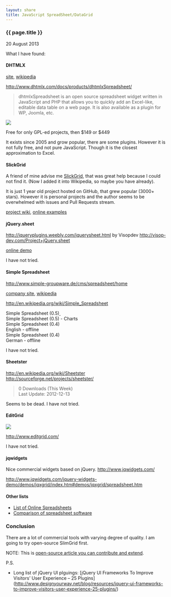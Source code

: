 ```yaml
---
layout: share
title: JavaScript SpreadSheet/DataGrid
---
```


### {{ page.title }}

<p class="meta">20 August 2013</p>

What I have found:

#### DHTMLX

[site](http://www.dhtmlx.com/docs/company.shtml), [wikipedia](http://en.wikipedia.org/wiki/Dhtmlx)

<http://www.dhtmlx.com/docs/products/dhtmlxSpreadsheet/>

> dhtmlxSpreadsheet is an open source spreadsheet widget written in JavaScript and PHP that allows you to quickly add an Excel-like, editable data table on a web page. It is also available as a plugin for WP, Joomla, etc. 

![](http://www.dhtmlx.com/docs/products/dhtmlxSpreadsheet/images/spreadsheet_math.png)

Free for only GPL-ed projects, then $149 or $449

It exists since 2005 and grow popular, there are some plugins. However it is not fully free, and not pure JavaScript.
Though it is the closest approximation to Excel.

#### SlickGrid

A friend of mine advise me [SlickGrid](https://github.com/mleibman/slickgrid), that was great help because I could not find it.
 (Now I added it into Wikipedia, so maybe you have already).
 
It is just 1 year old project hosted on GitHub, that grew popular (3000+ stars).
 However it is personal projects and the author seems to be overwhelmed with issues and Pull Requests stream. 

[project wiki](https://github.com/mleibman/SlickGrid/wiki), [online examples](https://github.com/mleibman/SlickGrid/wiki/Examples) 
 
#### jQuery.sheet

<http://jqueryplugins.weebly.com/jquerysheet.html> by Visopdev <http://visop-dev.com/Project+jQuery.sheet>

[online demo](http://jquerysheet.googlecode.com/svn/branches/3.x/jquery.sheet.html)

I have not tried.

#### Simple Spreadsheet

http://www.simple-groupware.de/cms/spreadsheet/home

[company site](http://www.simple-groupware.de/cms/), [wikipedia](http://en.wikipedia.org/wiki/Simple_Groupware)

http://en.wikipedia.org/wiki/Simple_Spreadsheet

<tbody><tr><td align="center"><a class="urllink" href="http://www.simple-groupware.de/cms/ext/files/SpreadsheetThumbs/simple_spreadsheet_05_en.jpg" rel="nofollow"><img src="http://www.simple-groupware.de/cms/ext/files/SpreadsheetThumbs/simple_spreadsheet_05_en.jpg" alt=""></a><br>Simple Spreadsheet (0.5)</td><td align="center"><a class="urllink" href="http://www.simple-groupware.de/cms/ext/files/Spreadsheet/simple_spreadsheet_05_en_charts.jpg" rel="nofollow">
<img src="http://www.simple-groupware.de/cms/ext/files/SpreadsheetThumbs/simple_spreadsheet_05_en_charts.jpg" alt=""></a><br>Simple Spreadsheet (0.5) - Charts</td></tr>
<tr><td>&nbsp;</td><td>&nbsp;</td></tr>
<tr><td align="center"><a class="urllink" href="http://www.simple-groupware.de/cms/ext/files/Spreadsheet/simple_spreadsheet_04_en_offline.jpg" rel="nofollow"><img src="http://www.simple-groupware.de/cms/ext/files/SpreadsheetThumbs/simple_spreadsheet_04_en_offline.jpg" alt=""></a><br>Simple Spreadsheet (0.4)<br>English - offline</td><td align="center"><a class="urllink" href="http://www.simple-groupware.de/cms/ext/files/Spreadsheet/simple_spreadsheet_04_de_offline.jpg" rel="nofollow"><img src="http://www.simple-groupware.de/cms/ext/files/SpreadsheetThumbs/simple_spreadsheet_04_de_offline.jpg" alt=""></a><br>Simple Spreadsheet (0.4)<br>German - offline</td></tr>
</tbody>

I have not tried.

#### Sheetster

<http://en.wikipedia.org/wiki/Sheetster> <http://sourceforge.net/projects/sheetster/>

> 0 Downloads (This Week)  
> Last Update: 2012-12-13  

Seems to be dead. I have not tried.

#### EditGrid

![](http://feed.editgrid.com/wordpress/wp-content/uploads/2008/09/MarketMonitor2.png)

http://www.editgrid.com/

I have not tried.

#### jqwidgets

Nice commercial widgets based on jQuery. http://www.jqwidgets.com/

<http://www.jqwidgets.com/jquery-widgets-demo/demos/jqxgrid/index.htm#demos/jqxgrid/spreadsheet.htm>

#### Other lists

- [List of Online Spreadsheets](http://en.wikipedia.org/wiki/List_of_online_spreadsheets)
- [Comparison of spreadsheet software](http://en.wikipedia.org/wiki/Comparison_of_spreadsheet_software)

### Conclusion

There are a lot of commercial tools with varying degree of quality.
I am going to try open-source SlimGrid first.

NOTE: This is [open-source article you can contribute and extend](https://github.com/Nodeclipse/www.nodeclipse.org/tree/gh-pages/_posts).

P.S. 

- Long list of jQuery UI plguings: 
[jQuery UI Frameworks To Improve Visitors’ User Experience – 25 Plugins]
(http://www.designyourway.net/blog/resources/jquery-ui-frameworks-to-improve-visitors-user-experience-25-plugins/)


